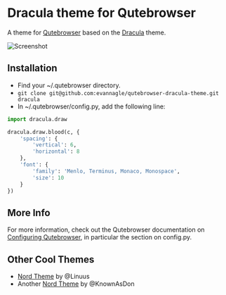 # Dracula theme for Qutebrowser

A theme for [Qutebrowser](https://qutebrowser.org) based on the [Dracula](https://draculatheme.com/) theme.

![Screenshot](https://raw.githubusercontent.com/evannagle/qutebrowser-dracula-theme/master/screenshot1.png "Screenshot")

## Installation

- Find your ~/.qutebrowser directory.
- `git clone git@github.com:evannagle/qutebrowser-dracula-theme.git dracula`
- In ~/.qutebrowser/config.py, add the following line:

```python
import dracula.draw

dracula.draw.blood(c, {
    'spacing': {
        'vertical': 6,
        'horizontal': 8
    },
    'font': {
        'family': 'Menlo, Terminus, Monaco, Monospace',
        'size': 10
    }
})
```

## More Info

For more information, check out the Qutebrowser documentation on [Configuring Qutebrowser](https://qutebrowser.org/doc/help/configuring.html), in particular the section on config.py.

## Other Cool Themes

* [Nord Theme](https://github.com/Linuus/nord-qutebrowser/) by @Linuus
* Another [Nord Theme](https://github.com/KnownAsDon/QuteBrowser-Nord-Theme) by @KnownAsDon
